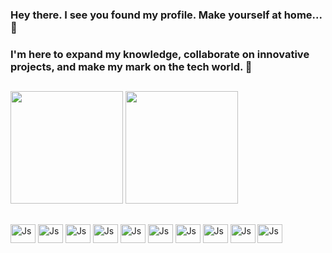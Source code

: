 ### Hey there. I see you found my profile. Make yourself at home... 👋
### I'm here to expand my knowledge, collaborate on innovative projects, and make my mark on the tech world. 🚀
##
<img height="180em" src="https://github-readme-stats.vercel.app/api?username=brunnokenzokillaruna&show_icons=true&theme=aura"/> <img height="180em" src="https://github-readme-stats.vercel.app/api/top-langs/?username=brunnokenzokillaruna&theme=aura"/> 
##
<img align="center" alt="Js" height="30" width="40" src="https://cdn.jsdelivr.net/gh/devicons/devicon@latest/icons/html5/html5-original.svg" /> <img align="center" alt="Js" height="30" width="40" src="https://cdn.jsdelivr.net/gh/devicons/devicon@latest/icons/css3/css3-original.svg" /> <img align="center" alt="Js" height="30" width="40" src="https://cdn.jsdelivr.net/gh/devicons/devicon@latest/icons/javascript/javascript-original.svg" /> <img align="center" alt="Js" height="30" width="40" src="https://cdn.jsdelivr.net/gh/devicons/devicon@latest/icons/react/react-original.svg" /> <img align="center" alt="Js" height="30" width="40" src="https://cdn.jsdelivr.net/gh/devicons/devicon@latest/icons/java/java-original.svg" /> <img align="center" alt="Js" height="30" width="40" src="https://cdn.jsdelivr.net/gh/devicons/devicon@latest/icons/csharp/csharp-original.svg" /> <img align="center" alt="Js" height="30" width="40" src="https://cdn.jsdelivr.net/gh/devicons/devicon@latest/icons/python/python-original.svg" /> <img align="center" alt="Js" height="30" width="40" src="https://cdn.jsdelivr.net/gh/devicons/devicon@latest/icons/figma/figma-original.svg" /> <img align="center" alt="Js" height="30" width="40" src="https://cdn.jsdelivr.net/gh/devicons/devicon@latest/icons/swift/swift-original.svg" /> <img align="center" alt="Js" height="30" width="40" src="https://cdn.jsdelivr.net/gh/devicons/devicon@latest/icons/androidstudio/androidstudio-original.svg" />
